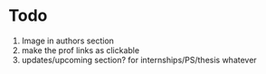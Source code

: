 # Todo
1. Image in authors section
2. make the prof links as clickable
3. updates/upcoming section? for internships/PS/thesis whatever
